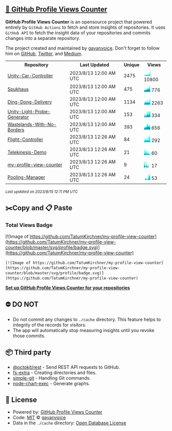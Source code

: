 ## [🚀 GitHub Profile Views Counter](https://github.com/gayanvoice/github-profile-views-counter)
**GitHub Profile Views Counter** is an opensource project that powered entirely by  `GitHub Actions` to fetch and store insights of repositories.
It uses `GitHub API` to fetch the insight data of your repositories and commits changes into a separate repository.

The project created and maintained by [gayanvoice](https://github.com/gayanvoice). Don't forget to follow him on [GitHub](https://github.com/gayanvoice), [Twitter](https://twitter.com/gayanvoice), and [Medium](https://gayanvoice.medium.com/).

<table>
	<tr>
		<th>
			Repository
		</th>
		<th>
			Last Updated
		</th>
		<th>
			Unique
		</th>
		<th>
			Views
		</th>
	</tr>
	<tr>
		<td>
			<a href="https://github.com/TatumKirchner/my-profile-view-counter/tree/master/readme/481085773/year.md">
				Unity-Car-Controller
			</a>
		</td>
		<td>
			2023/8/13 12:00 AM UTC
		</td>
		<td>
			2475
		</td>
		<td>
			<img alt="Response time graph" src="https://github.com/TatumKirchner/my-profile-view-counter/raw/master/graph/481085773/small/year.png" height="20"> 10800
		</td>
	</tr>
	<tr>
		<td>
			<a href="https://github.com/TatumKirchner/my-profile-view-counter/tree/master/readme/410133586/year.md">
				Spukhaus
			</a>
		</td>
		<td>
			2023/8/13 12:00 AM UTC
		</td>
		<td>
			475
		</td>
		<td>
			<img alt="Response time graph" src="https://github.com/TatumKirchner/my-profile-view-counter/raw/master/graph/410133586/small/year.png" height="20"> 776
		</td>
	</tr>
	<tr>
		<td>
			<a href="https://github.com/TatumKirchner/my-profile-view-counter/tree/master/readme/409412553/year.md">
				Ding-Dong-Delivery
			</a>
		</td>
		<td>
			2023/8/13 12:00 AM UTC
		</td>
		<td>
			1134
		</td>
		<td>
			<img alt="Response time graph" src="https://github.com/TatumKirchner/my-profile-view-counter/raw/master/graph/409412553/small/year.png" height="20"> 2263
		</td>
	</tr>
	<tr>
		<td>
			<a href="https://github.com/TatumKirchner/my-profile-view-counter/tree/master/readme/486424653/year.md">
				Unity-Light-Probe-Generator
			</a>
		</td>
		<td>
			2023/8/13 12:00 AM UTC
		</td>
		<td>
			153
		</td>
		<td>
			<img alt="Response time graph" src="https://github.com/TatumKirchner/my-profile-view-counter/raw/master/graph/486424653/small/year.png" height="20"> 334
		</td>
	</tr>
	<tr>
		<td>
			<a href="https://github.com/TatumKirchner/my-profile-view-counter/tree/master/readme/410171851/year.md">
				Wastelands-With-No-Borders
			</a>
		</td>
		<td>
			2023/8/13 12:00 AM UTC
		</td>
		<td>
			393
		</td>
		<td>
			<img alt="Response time graph" src="https://github.com/TatumKirchner/my-profile-view-counter/raw/master/graph/410171851/small/year.png" height="20"> 656
		</td>
	</tr>
	<tr>
		<td>
			<a href="https://github.com/TatumKirchner/my-profile-view-counter/tree/master/readme/479557505/year.md">
				Flight-Controller
			</a>
		</td>
		<td>
			2023/8/13 12:26 AM UTC
		</td>
		<td>
			84
		</td>
		<td>
			<img alt="Response time graph" src="https://github.com/TatumKirchner/my-profile-view-counter/raw/master/graph/479557505/small/year.png" height="20"> 292
		</td>
	</tr>
	<tr>
		<td>
			<a href="https://github.com/TatumKirchner/my-profile-view-counter/tree/master/readme/464745624/year.md">
				Telekinesis-Demo
			</a>
		</td>
		<td>
			2023/8/13 12:26 AM UTC
		</td>
		<td>
			21
		</td>
		<td>
			<img alt="Response time graph" src="https://github.com/TatumKirchner/my-profile-view-counter/raw/master/graph/464745624/small/year.png" height="20"> 60
		</td>
	</tr>
	<tr>
		<td>
			<a href="https://github.com/TatumKirchner/my-profile-view-counter/tree/master/readme/538795174/year.md">
				my-profile-view-counter
			</a>
		</td>
		<td>
			2023/8/13 12:26 AM UTC
		</td>
		<td>
			9
		</td>
		<td>
			<img alt="Response time graph" src="https://github.com/TatumKirchner/my-profile-view-counter/raw/master/graph/538795174/small/year.png" height="20"> 17
		</td>
	</tr>
	<tr>
		<td>
			<a href="https://github.com/TatumKirchner/my-profile-view-counter/tree/master/readme/560654702/year.md">
				Pooling-Manager
			</a>
		</td>
		<td>
			2023/8/13 12:26 AM UTC
		</td>
		<td>
			24
		</td>
		<td>
			<img alt="Response time graph" src="https://github.com/TatumKirchner/my-profile-view-counter/raw/master/graph/560654702/small/year.png" height="20"> 53
		</td>
	</tr>
</table>

<small><i>Last updated on 2023/8/15 12:11 PM UTC</i></small>

## ✂️Copy and 📋 Paste
### Total Views Badge
[![Image of https://github.com/TatumKirchner/my-profile-view-counter](https://github.com/TatumKirchner/my-profile-view-counter/blob/master/svg/profile/badge.svg)](https://github.com/TatumKirchner/my-profile-view-counter)

```readme
[![Image of https://github.com/TatumKirchner/my-profile-view-counter](https://github.com/TatumKirchner/my-profile-view-counter/blob/master/svg/profile/badge.svg)](https://github.com/TatumKirchner/my-profile-view-counter)
```
[**Set up GitHub Profile Views Counter for your repositories**](https://github.com/gayanvoice/github-profile-views-counter)
## ⛔ DO NOT
- Do not commit any changes to `./cache` directory. This feature helps to integrity of the records for visitors.
- The app will automatically stop measuring insights until you revoke those commits.
## 📦 Third party

- [@octokit/rest](https://www.npmjs.com/package/@octokit/rest) - Send REST API requests to GitHub.
- [fs-extra](https://www.npmjs.com/package/fs-extra) - Creating directories and files.
- [simple-git](https://www.npmjs.com/package/simple-git) - Handling Git commands.
- [node-chart-exec](https://www.npmjs.com/package/node-chart-exec) - Generate graphs.
## 📄 License
- Powered by: [GitHub Profile Views Counter](https://github.com/gayanvoice/github-profile-views-counter)
- Code: [MIT](./LICENSE) © [gayanvoice](https://github.com/gayanvoice)
- Data in the `./cache` directory: [Open Database License](https://opendatacommons.org/licenses/odbl/1-0/)